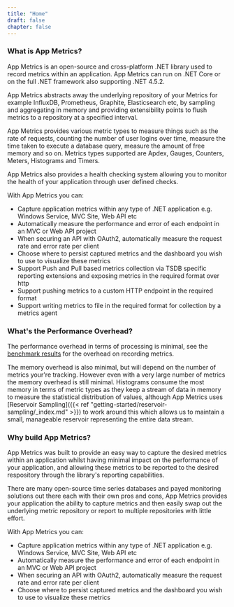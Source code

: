 ```yaml
---
title: "Home"
draft: false
chapter: false
---
```


### What is App Metrics?

App Metrics is an open-source and cross-platform .NET library used to record metrics within an application. App Metrics can run on .NET Core or on the full .NET framework also supporting .NET 4.5.2.

App Metrics abstracts away the underlying repository of your Metrics for example InfluxDB, Prometheus, Graphite, Elasticsearch etc, by sampling and aggregating in memory and providing extensibility points to flush metrics to a repository at a specified interval.

App Metrics provides various metric types to measure things such as the rate of requests, counting the number of user logins over time, measure the time taken to execute a database query, measure the amount of free memory and so on. Metrics types supported are Apdex, Gauges, Counters, Meters, Histograms and Timers.

App Metrics also provides a health checking system allowing you to monitor the health of your application through user defined checks.

With App Metrics you can:

+ Capture application metrics within any type of .NET application e.g. Windows Service, MVC Site, Web API etc
+ Automatically measure the performance and error of each endpoint in an MVC or Web API project
+ When securing an API with OAuth2, automatically measure the request rate and error rate per client
+ Choose where to persist captured metrics and the dashboard you wish to use to visualize these metrics
+ Support Push and Pull based metrics collection via TSDB specific reporting extensions and exposing metrics in the required format over http
+ Support pushing metrics to a custom HTTP endpoint in the required format
+ Support writing metrics to file in the required format for collection by a metrics agent

### What's the Performance Overhead?

The performance overhead in terms of processing is minimal, see the [benchmark results](https://github.com/AppMetrics/AppMetrics/tree/master/benchmarks/App.Metrics.Benchmarks.Runner/BenchmarkDotNet.Artifacts/results) for the overhead on recording metrics.

The memory overhead is also minimal, but will depend on the number of metrics your're tracking. However even with a very large number of metrics the memory overhead is still minimal. Histograms consume the most memory in terms of metric types as they keep a stream of data in memory to measure the statistical distribution of values, although App Metrics uses [Reservoir Sampling]({{< ref "getting-started/reservoir-sampling/_index.md" >}}) to work around this which allows us to maintain a small, manageable reservoir representing the entire data stream.

### Why build App Metrics?

App Metrics was built to provide an easy way to capture the desired metrics within an application whilst having minimal impact on the performance of your application, and allowing these metrics to be reported to the desired respository through the library's reporting capabilities.

There are many open-source time series databases and payed monitoring solutions out there each with their own pros and cons, App Metrics provides your application the ability to capture metrics and then easily swap out the underlying metric repository or report to multiple repositories with little effort.

With App Metrics you can:

+ Capture application metrics within any type of .NET application e.g. Windows Service, MVC Site, Web API etc
+ Automatically measure the performance and error of each endpoint in an MVC or Web API project
+ When securing an API with OAuth2, automatically measure the request rate and error rate per client
+ Choose where to persist captured metrics and the dashboard you wish to use to visualize these metrics
